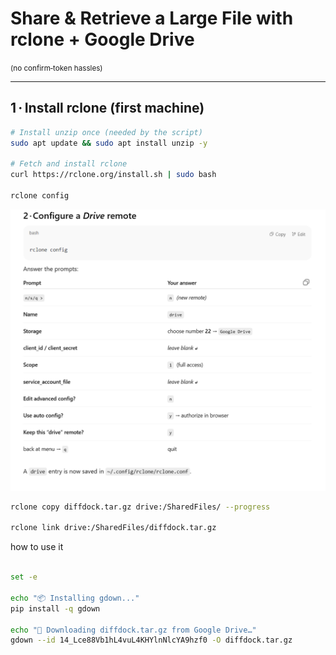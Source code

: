 # Share & Retrieve a Large File with **rclone** + Google Drive  
<small>(no confirm‑token hassles)</small>

---

## 1 · Install **rclone** (first machine)

```bash
# Install unzip once (needed by the script)
sudo apt update && sudo apt install unzip -y

# Fetch and install rclone
curl https://rclone.org/install.sh | sudo bash

rclone config
```

![alt text](image-1.png)

```bash
rclone copy diffdock.tar.gz drive:/SharedFiles/ --progress

rclone link drive:/SharedFiles/diffdock.tar.gz
```

how to use it 

```bash 

set -e

echo "📦 Installing gdown..."
pip install -q gdown

echo "🔽 Downloading diffdock.tar.gz from Google Drive…"
gdown --id 14_Lce88Vb1hL4vuL4KHYlnNlcYA9hzf0 -O diffdock.tar.gz

```

